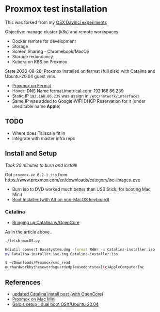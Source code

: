 # Proxmox test installation

This was forked from my [OSX Davinci experiments](https://github.com/daneroo/osx-install-davinci/blob/master/Proxmox.md)

Objective: manage cluster (k8s) and remote workspaces

- Docker remote for development
- Storage
- Screen Sharing - Chromebook/MacOS
- Storage redundancy
- Kubera on K8S on Proxmox

State 2020-08-26: Proxmox Installed on fermat (full disk) with Catalina and Ubuntu-20.04 guest vms.

- [Proxmox on Fermat](https://fermat.imetrical.com:8006)
- Hover: DNS Name fermat.imetrical.com: 192.168.86.239
- Static IP `192.168.86.239` was assign in `/etc/network/interfaces`
- Same IP was added to Google WIFI DHCP Reservation for it (under uneditable name **Apple**)

## TODO

- Where does Tailscale fit in
- Integrate with master infra repo

## Install and Setup

_Took 20 minutes to burn and install!_

Got `proxmox-ve_6.2-1.iso` from <https://www.proxmox.com/en/downloads/category/iso-images-pve>

- Burn iso to DVD worked much better than USB Stick, for booting Mac Mini)
- [Boot Installer (with Alt on non-MacOS keyboard)](https://support.apple.com/en-gb/HT201255)

### Catalina

- [Bringing up Catalina w/OpenCore](https://www.nicksherlock.com/2020/04/installing-macos-catalina-on-proxmox-with-opencore/)

As in the article above..

```bash
./fetch-macOS.py

hdiutil convert BaseSystem.dmg -format RdWr -o Catalina-installer.iso
mv Catalina-installer.iso.img Catalina-installer.iso

$ ~/Downloads/Proxmox/smc_read
ourhardworkbythesewordsguardedpleasedontsteal(c)AppleComputerInc
```

## References

- [updated Catalina install post (with OpenCore)](https://www.nicksherlock.com/2020/04/installing-macos-catalina-on-proxmox-with-opencore/)
- [Proxmox on Mac Mini](https://wilfredomaldonado.wordpress.com/2017/02/03/proxmox-ve-on-mac-mini-part-1/)
- [Galois setup : dual boot OSX/Ubuntu 20.04](https://www.evernote.com/shard/s60/nl/6925909/3c5f0f1f-8131-459b-b9dd-dc3e9dedda4d/)
